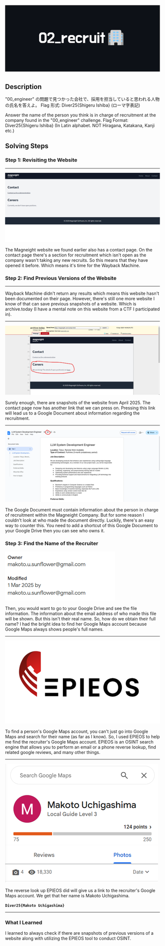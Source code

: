 # ![Title](additional-files/recruit-title.png)

## Description

"00_engineer" の問題で見つかった会社で、採用を担当していると思われる人物の氏名を答えよ。
Flag 形式: Diver25{Shigeru Ishiba} (ローマ字表記)

Answer the name of the person you think is in charge of recruitment at the company found in the "00_engineer" challenge.
Flag Format: Diver25{Shigeru Ishiba} (In Latin alphabet. NOT Hiragana, Katakana, Kanji etc.)

## Solving Steps

### Step 1: Revisiting the Website

---

![Magneight Contact Page](additional-files/magneight-website.png)

The Magneight website we found earlier also has a contact page. On the contact page there's a section for recruitment which isn't open as the company wasn't taking any new recruits. So this means that they have opened it before. Which means it's time for the Wayback Machine.

### Step 2: Find Previous Versions of the Website

---

Wayback Machine didn't return any results which means this website hasn't been documented on their page. However, there's still one more website I know of that can save previous snapshots of a website. Which is archive.today (I have a mental note on this website from a CTF I participated in).

---

![Archive.today Results](additional-files/archive-results.png)

Surely enough, there are snapshots of the website from April 2025. The contact page now has another link that we can press on. Pressing this link will lead us to a Google Document about information regarding the recruitment.

---

![Google Docs](additional-files/google-docs.png)

The Google Document must contain information about the person in charge of recruitment within the Magneight Company. But for some reason I couldn't look at who made the document directly. Luckily, there's an easy way to counter this. You need to add a shortcut of this Google Document to your Google Drive then you can see who owns it.

### Step 3: Find the Name of the Recruiter

![Gmail Results](additional-files/gmail.png)

Then, you would want to go to your Google Drive and see the file information. The information about the email address of who made this file will be shown. But this isn't their real name. So, how do we obtain their full name? I had the bright idea to find her Google Maps account because Google Maps always shows people's full names.

---

![EPIEOS](additional-files/EPIEOS.png)

To find a person's Google Maps account, you can't just go into Google Maps and search for their name (as far as I know). So, I used EPIEOS to help me find the recruiter's Google Maps account. EPIEOS is an OSINT search engine that allows you to perform an email or a phone reverse lookup, find related google reviews, and many other things.

---

![Recruiter's Google Maps Account](additional-files/recruiter-name.png)

The reverse look up EPIEOS did will give us a link to the recruiter's Google Maps account. We get that her name is Makoto Uchigashima.

**`Diver25{Makoto Uchigashima}`**

---

### What I Learned

I learned to always check if there are snapshots of previous versions of a website along with utilizing the EPIEOS tool to conduct OSINT.

